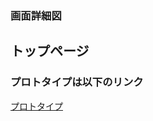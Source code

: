 ### 画面詳細図
## トップページ
### プロトタイプは以下のリンク
[プロトタイプ](https://www.figma.com/file/o46Ezci53bgLRSWEM6bQhz/Untitled?node-id=1%3A2)
